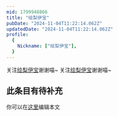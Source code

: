 ```yaml
---
mid: 1799948866
title: "绘梨伊宝"
pubDate: "2024-11-04T11:22:14.062Z"
updatedDate: "2024-11-04T11:22:14.062Z"
profile:
  {
    Nickname: ["绘梨伊宝"],
  }
---
```


关注[绘梨伊宝](https://space.bilibili.com/1799948866)谢谢喵~ 关注[绘梨伊宝](https://space.bilibili.com/1799948866)谢谢喵~

## 此条目有待补充
你可以在[这里](https://github.com/Yuhanawa/VTuber.ICU-Content/edit/master/v/绘梨伊宝/index.md)编辑本文
